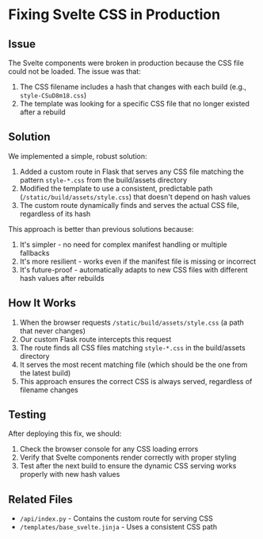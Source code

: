 # Fixing Svelte CSS in Production

## Issue

The Svelte components were broken in production because the CSS file could not be loaded. The issue was that:

1. The CSS filename includes a hash that changes with each build (e.g., `style-CSuD8m18.css`)
2. The template was looking for a specific CSS file that no longer existed after a rebuild

## Solution

We implemented a simple, robust solution:

1. Added a custom route in Flask that serves any CSS file matching the pattern `style-*.css` from the build/assets directory
2. Modified the template to use a consistent, predictable path (`/static/build/assets/style.css`) that doesn't depend on hash values
3. The custom route dynamically finds and serves the actual CSS file, regardless of its hash

This approach is better than previous solutions because:

1. It's simpler - no need for complex manifest handling or multiple fallbacks
2. It's more resilient - works even if the manifest file is missing or incorrect
3. It's future-proof - automatically adapts to new CSS files with different hash values after rebuilds

## How It Works

1. When the browser requests `/static/build/assets/style.css` (a path that never changes)
2. Our custom Flask route intercepts this request
3. The route finds all CSS files matching `style-*.css` in the build/assets directory
4. It serves the most recent matching file (which should be the one from the latest build)
5. This approach ensures the correct CSS is always served, regardless of filename changes

## Testing

After deploying this fix, we should:

1. Check the browser console for any CSS loading errors
2. Verify that Svelte components render correctly with proper styling
3. Test after the next build to ensure the dynamic CSS serving works properly with new hash values

## Related Files

- `/api/index.py` - Contains the custom route for serving CSS
- `/templates/base_svelte.jinja` - Uses a consistent CSS path